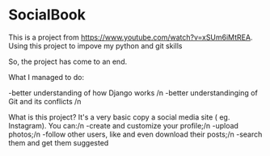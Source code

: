 # SocialBook


This is a project from https://www.youtube.com/watch?v=xSUm6iMtREA.
Using this project to impove my python and git skills


So, the project has come to an end.

What I managed to do:

-better understanding of how Django works /n
-better understandinging of Git and its conflicts /n

What is this project? It's a very basic copy a social media site ( eg. Instagram).
You can:/n
-create and customize your profile;/n
-upload photos;/n
-follow other users, like and even download their posts;/n
-search them and get them suggested
